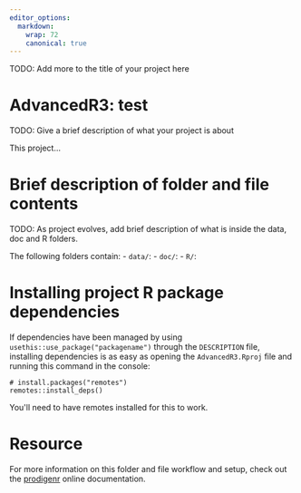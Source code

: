 ```yaml
---
editor_options:
  markdown:
    wrap: 72
    canonical: true
---
```


TODO: Add more to the title of your project here

# AdvancedR3: test

TODO: Give a brief description of what your project is about

This project...

# Brief description of folder and file contents

TODO: As project evolves, add brief description of what is inside the
data, doc and R folders.

The following folders contain: - `data/`: - `doc/`: - `R/`:

# Installing project R package dependencies

If dependencies have been managed by using
`usethis::use_package("packagename")` through the `DESCRIPTION` file,
installing dependencies is as easy as opening the `AdvancedR3.Rproj`
file and running this command in the console:

```         
# install.packages("remotes")
remotes::install_deps()
```

You'll need to have remotes installed for this to work.

# Resource

For more information on this folder and file workflow and setup, check
out the [prodigenr](https://rostools.github.io/prodigenr) online
documentation.
